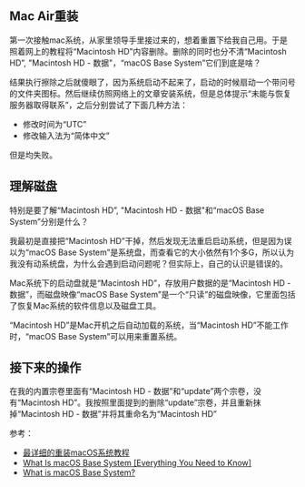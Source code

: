 ## Mac Air重装

第一次接触mac系统，从家里领导手里接过来的，想着重置下给我自己用。于是照着网上的教程将“Macintosh HD”内容删除。删除的同时也分不清“Macintosh HD”, "Macintosh HD - 数据"，“macOS Base System”它们到底是啥？

结果执行擦除之后就傻眼了，因为系统启动不起来了，启动的时候扇动一个带问号的文件夹图标。然后继续仿照网络上的文章安装系统，但是总体提示“未能与恢复服务器取得联系”，之后分别尝试了下面几种方法：

- 修改时间为“UTC”
- 修改输入法为“简体中文”

但是均失败。


## 理解磁盘

特别是要了解“Macintosh HD”, "Macintosh HD - 数据"和“macOS Base System”分别是什么？

我最初是直接把“Macintosh HD”干掉，然后发现无法重启启动系统，但是因为误以为“macOS Base System”是系统盘，而查看它的大小依然有1个多G，所以认为我没有动系统盘，为什么会遇到启动问题呢？但实际上，自己的认识是错误的。

Mac系统下的启动盘就是“Macintosh HD”，存放用户数据的是“Macintosh HD - 数据”，而磁盘映像“macOS Base System”是一个“只读”的磁盘映像，它里面包括了恢复Mac系统的软件信息以及磁盘工具。

“Macintosh HD”是Mac开机之后自动加载的系统，当“Macintosh HD”不能工作时，“macOS Base System”可以用来重置系统。


## 接下来的操作

在我的内置宗卷里面有“Macintosh HD - 数据”和“update”两个宗卷，没有“Macintosh HD”。我按照[]()里面提到的删除“update”宗卷，并且重新抹掉“Macintosh HD - 数据”并将其重命名为“Macintosh HD”

参考：

- [最详细的重装macOS系统教程](https://zhuanlan.zhihu.com/p/349009503)
- [What Is macOS Base System [Everything You Need to Know]](https://www.easeus.com/knowledge-center/what-is-macos-base-system.html)
- [What is macOS Base System?](https://iboysoft.com/wiki/mac-os-base-system.html)